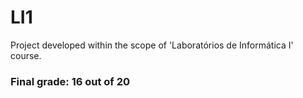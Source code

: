 # LI1

Project developed within the scope of 'Laboratórios de Informática I' course.

### Final grade: 16 out of 20
